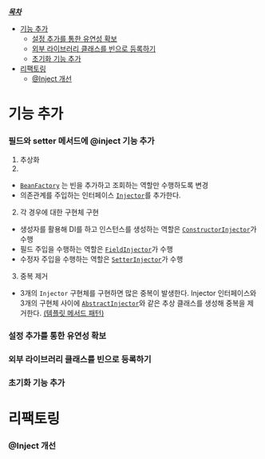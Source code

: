 <u>***목차***</u>
- [기능 추가](#기능-추가)
  + [설정 추가를 통한 유연성 확보](#설정-추가를-통한-유연성-확보)
  + [외부 라이브러리 클래스를 빈으로 등록하기](#외부-라이브러리-클래스를-빈으로-등록하기)
  + [초기화 기능 추가 ](#초기화-기능-추가)
- [리팩토링](#리팩토링)
  + [@Inject 개선](#@Inject-개선)


# 기능 추가
### 필드와 setter 메서드에 @inject 기능 추가
1. 추상화
2. 
  * [`BeanFactory`](https://github.com/e-build/java-oop-to-spring/blob/08-di-container-setter-field/src/main/java/com/framework/core/di/beans/factory/BeanFactory.java) 는 빈을 추가하고 조회하는 역할만 수행하도록 변경
  * 의존관계를 주입하는 인터페이스 [`Injector`]()를 추가한다.
2. 각 경우에 대한 구현체 구현
  * 생성자를 활용해 DI를 하고 인스턴스를 생성하는 역할은 [`ConstructorInjector`]()가 수행
  * 필드 주입을 수행하는 역할은 [`FieldInjector`]()가 수행
  * 수정자 주입을 수행하는 역할은 [`SetterInjector`]()가 수행
3. 중복 제거
  * 3개의 `Injector` 구현체를 구현하면 많은 중복이 발생한다. Injector 인터페이스와 3개의 구현체 사이에 [`AbstractInjector`]()와 같은 추상 클래스를 생성해 중복을 제거한다.
    [(템플릿 메서드 패턴)](https://github.com/e-build/java-oop-to-spring/blob/main/concept/design-pattern.md#template-method)

### 설정 추가를 통한 유연성 확보
### 외부 라이브러리 클래스를 빈으로 등록하기
### 초기화 기능 추가

# 리팩토링
### @Inject 개선